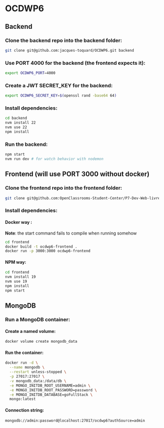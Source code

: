 # OCDWP6
## Backend
### Clone the backend repo into the backend folder:
```zsh
git clone git@github.com:jacques-toquard/OCDWP6.git backend
```
### Use PORT 4000 for the backend (the frontend expects it):
```zsh
export OCDWP6_PORT=4000
```
### Create a JWT SECRET_KEY for the backend:
```zsh
export OCDWP6_SECRET_KEY=$(openssl rand -base64 64)
```
### Install dependencies:
```zsh
cd backend
nvm install 22
nvm use 22
npm install
```
### Run the backend:
```zsh
npm start
nvm run dev # for watch behavior with nodemon
```
## Frontend (will use PORT 3000 without docker)
### Clone the frontend repo into the frontend folder:
```zsh
git clone git@github.com:OpenClassrooms-Student-Center/P7-Dev-Web-livres.git frontend
```
### Install dependencies:
#### Docker way :
**Note**: the start command fails to compile when running somehow
```zsh
cd frontend
docker build -t ocdwp6-frontend .
docker run -p 3000:3000 ocdwp6-frontend
```
#### NPM way:
```zsh
cd frontend
nvm install 19
nvm use 19
npm install
npm start
```
## MongoDB
### Run a MongoDB container:
#### Create a named volume:
```zsh
docker volume create mongodb_data
```
#### Run the container:
```zsh
docker run -d \
  --name mongodb \
  --restart unless-stopped \
  -p 27017:27017 \
  -v mongodb_data:/data/db \
  -e MONGO_INITDB_ROOT_USERNAME=admin \
  -e MONGO_INITDB_ROOT_PASSWORD=password \
  -e MONGO_INITDB_DATABASE=goFullStack \
  mongo:latest
```
#### Connection string:
```txt
mongodb://admin:password@localhost:27017/ocdwp6?authSource=admin
```

